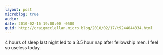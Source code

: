 ```yaml
---
layout: post
microblog: true
audio: 
date: 2010-02-16 19:00:00 -0500
guid: http://craigmcclellan.micro.blog/2010/02/17/t9244044334.html
---
```

4 hours of sleep last night led to a 3.5 hour nap after fellowship men. I feel so useless today.
